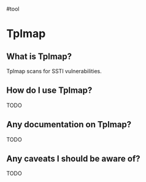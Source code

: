 #tool

# Tplmap
## What is Tplmap?
Tplmap scans for SSTI vulnerabilities.

## How do I use Tplmap?
TODO

## Any documentation on Tplmap?
TODO

## Any caveats I should be aware of?
TODO